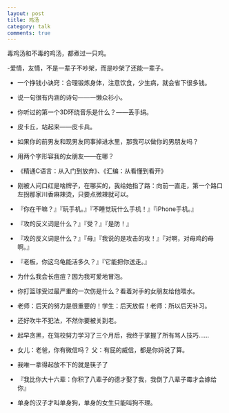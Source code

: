 ```yaml
---
layout: post
title: 鸡汤
category: talk
comments: true
---
```


毒鸡汤和不毒的鸡汤，都煮过一只鸡。

-爱情，友情，不是一辈子不吵架，而是吵架了还能一辈子。 ​​​​

- 一个挣钱小诀窍：合理锻炼身体，注意饮食，少生病，就会省下很多钱。

- 说一句很有内涵的诗句——一懒众衫小。
- 你听过的第一个3D环绕音乐是什么？——丢手绢。
- 皮卡丘，站起来——皮卡兵。
- 如果你的前男友和现男友同事掉进水里，那我可以做你的男朋友吗？
- 用两个字形容我的女朋友——在哪？
- 《精通C语言：从入门到放弃》、《汇编：从看懂到看开》
- 刚被人问口红是啥牌子，在哪买的，我给她指了路：向前一直走，第一个路口左拐那家川香麻辣烫，只要点微辣就可以。
- 『你在干嘛？』『玩手机。』『不睡觉玩什么手机！』『iPhone手机。』
- 『攻的反义词是什么？』『受？』『是防！』
- 『攻的反义词是什么？』『母』『我说的是攻击的攻！』『对啊，对母鸡的母啊。』
- 『老板，你这乌龟能活多久？』『它能把你送走。』
- 为什么我会长痘痘？因为我可爱地冒泡。
- 你打篮球受过最严重的一次伤是什么？看着对手的女朋友给他喂水。
- 老师：后天的努力是很重要的！学生：后天放假！老师：所以后天补习。
- 还好吹牛不犯法，不然你要被关到老。
- 起早贪黑，在驾校努力学习了三个月后，我终于掌握了所有骂人技巧……
- 女儿：老爸，你有微信吗？ 父：有屁的威信，都是你妈说了算。
- 我唯一拿得起放不下的就是筷子了 
- 『我比你大十六辈：你积了八辈子的德才娶了我，我倒了八辈子霉才会嫁给你』
- 单身的汉子才叫单身狗，单身的女生只能叫狗不理。